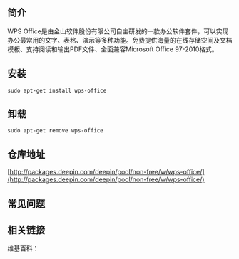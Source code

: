## 简介

WPS Office是由金山软件股份有限公司自主研发的一款办公软件套件，可以实现办公最常用的文字、表格、演示等多种功能。免费提供海量的在线存储空间及文档模板、支持阅读和输出PDF文件、全面兼容Microsoft Office 97-2010格式。

## 安装

`sudo apt-get install wps-office`

## 卸载

`sudo apt-get remove wps-office`

## 仓库地址

[http://packages.deepin.com/deepin/pool/non-free/w/wps-office/](http://packages.deepin.com/deepin/pool/non-free/w/wps-office/)


## 常见问题


## 相关链接

维基百科：